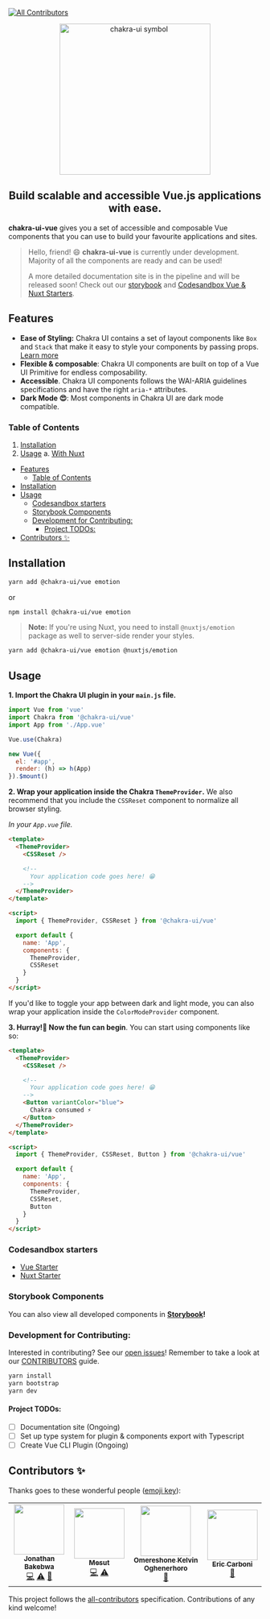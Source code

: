 <!-- ALL-CONTRIBUTORS-BADGE:START - Do not remove or modify this section -->
[![All Contributors](https://img.shields.io/badge/all_contributors-4-orange.svg?style=flat-square)](#contributors-)
<!-- ALL-CONTRIBUTORS-BADGE:END -->

<p align="center">
  <a href="https://github.com/chakra-ui/chakra-ui-vue">
    <img src="https://res.cloudinary.com/xtellar/image/upload/v1584242872/chakra-ui/chakra-ui-vue-beta.png" alt="chakra-ui symbol" width="300" />
  </a>
</p>

<h2 align="center">Build scalable and accessible Vue.js applications with ease.</h2>

**chakra-ui-vue** gives you a set of accessible and composable Vue components that you can use to build your favourite applications and sites.

> Hello, friend! 😄
> **chakra-ui-vue** is currently under development. Majority of all the components are ready and can be used!
>
> A more detailed documentation site is in the pipeline and will be released soon! Check out our [storybook](https://chakra-ui-vue.netlify.com) and [Codesandbox Vue & Nuxt Starters](#codesandbox-starters).

## Features

- **Ease of Styling:** Chakra UI contains a set of layout components like `Box` and
  `Stack` that make it easy to style your components by passing props.
  [Learn more](https://chakra-ui.com/style-props)
- **Flexible & composable**: Chakra UI components are built on top of a Vue UI Primitive for endless composability.
- **Accessible**. Chakra UI components follows the WAI-ARIA guidelines
  specifications and have the right `aria-*` attributes.
- **Dark Mode 😍**: Most components in Chakra UI are dark mode compatible.

### Table of Contents

1. [Installation](#installation)
2. [Usage](#usage)
   a. [With Nuxt](#nuxt-usage)

- [Features](#features)
  - [Table of Contents](#table-of-contents)
- [Installation](#installation)
- [Usage](#usage)
  - [Codesandbox starters](#codesandbox-starters)
  - [Storybook Components](#storybook-components)
  - [Development for Contributing:](#development-for-contributing)
    - [Project TODOs:](#project-todos)
- [Contributors ✨](#contributors-%e2%9c%a8)

## Installation

```bash
yarn add @chakra-ui/vue emotion
```

or

```bash
npm install @chakra-ui/vue emotion
```

<a id="nuxt-usage"></a>

> **Note:**
> If you're using Nuxt, you need to install `@nuxtjs/emotion` package as well to server-side render your styles.

```bash
yarn add @chakra-ui/vue emotion @nuxtjs/emotion
```

## Usage

**1. Import the Chakra UI plugin in your `main.js` file.**

```js
import Vue from 'vue'
import Chakra from '@chakra-ui/vue'
import App from './App.vue'

Vue.use(Chakra)

new Vue({
  el: '#app',
  render: (h) => h(App)
}).$mount()
```

**2. Wrap your application inside the Chakra `ThemeProvider`.** We also recommend that you include the `CSSReset` component to normalize all browser styling.

_In your `App.vue` file._

```html
<template>
  <ThemeProvider>
    <CSSReset />

    <!--
      Your application code goes here! 😁
    -->
  </ThemeProvider>
</template>

<script>
  import { ThemeProvider, CSSReset } from '@chakra-ui/vue'

  export default {
    name: 'App',
    components: {
      ThemeProvider,
      CSSReset
    }
  }
</script>
```

If you'd like to toggle your app between dark and light mode, you can also wrap your application inside the `ColorModeProvider` component.

**3. Hurray!🎉 Now the fun can begin**. You can start using components like so:

```html
<template>
  <ThemeProvider>
    <CSSReset />

    <!--
      Your application code goes here! 😁
    -->
    <Button variantColor="blue">
      Chakra consumed ⚡️
    </Button>
  </ThemeProvider>
</template>

<script>
  import { ThemeProvider, CSSReset, Button } from '@chakra-ui/vue'

  export default {
    name: 'App',
    components: {
      ThemeProvider,
      CSSReset,
      Button
    }
  }
</script>
```

### Codesandbox starters

- [Vue Starter](https://codesandbox.io/s/chakra-ui-vue-starter-2sy0g)
- [Nuxt Starter](https://codesandbox.io/s/chakra-ui-nuxt-demo-f8tq4)

### Storybook Components

You can also view all developed components in **[Storybook](https://chakra-ui-vue.netlify.com)!**

### Development for Contributing:

Interested in contributing? See our [open issues](https://github.com/chakra-ui/chakra-ui-vue/issues)! Remember to take a look at our [CONTRIBUTORS](../../.github/CONTRIBUTING.md) guide.


```bash
yarn install
yarn bootstrap
yarn dev
```

#### Project TODOs:

- [ ] Documentation site (Ongoing)
- [ ] Set up type system for plugin & components export with Typescript
- [ ] Create Vue CLI Plugin (Ongoing)
 
<a id="contributors"></a>

## Contributors ✨

Thanks goes to these wonderful people ([emoji key](https://allcontributors.org/docs/en/emoji-key)):

<!-- ALL-CONTRIBUTORS-LIST:START - Do not remove or modify this section -->
<!-- prettier-ignore-start -->
<!-- markdownlint-disable -->
<table>
  <tr>
    <td align="center"><a href="https://jbakebwa.dev"><img src="https://avatars2.githubusercontent.com/u/21237954?v=4" width="100px;" alt=""/><br /><sub><b>Jonathan Bakebwa</b></sub></a><br /><a href="https://github.com/chakra-ui/chakra-ui-vue/commits?author=codebender828" title="Code">💻</a> <a href="https://github.com/chakra-ui/chakra-ui-vue/commits?author=codebender828" title="Tests">⚠️</a> <a href="https://github.com/chakra-ui/chakra-ui-vue/commits?author=codebender828" title="Documentation">📖</a></td>
    <td align="center"><a href="http://twitter.com/imesutkoca"><img src="https://avatars2.githubusercontent.com/u/342666?v=4" width="100px;" alt=""/><br /><sub><b>Mesut</b></sub></a><br /><a href="https://github.com/chakra-ui/chakra-ui-vue/commits?author=koca" title="Code">💻</a> <a href="https://github.com/chakra-ui/chakra-ui-vue/commits?author=koca" title="Tests">⚠️</a></td>
    <td align="center"><a href="http://bit.ly/becomeworldclass"><img src="https://avatars0.githubusercontent.com/u/24433274?v=4" width="100px;" alt=""/><br /><sub><b>Omereshone Kelvin Oghenerhoro</b></sub></a><br /><a href="https://github.com/chakra-ui/chakra-ui-vue/commits?author=DominusKelvin" title="Documentation">📖</a></td>
    <td align="center"><a href="https://convenientstop.netlify.com"><img src="https://avatars0.githubusercontent.com/u/1885157?v=4" width="100px;" alt=""/><br /><sub><b>Eric Carboni</b></sub></a><br /><a href="https://github.com/chakra-ui/chakra-ui-vue/commits?author=convenientstop" title="Documentation">📖</a></td>
  </tr>
</table>

<!-- markdownlint-enable -->
<!-- prettier-ignore-end -->
<!-- ALL-CONTRIBUTORS-LIST:END -->

This project follows the [all-contributors](https://github.com/all-contributors/all-contributors) specification. Contributions of any kind welcome!
